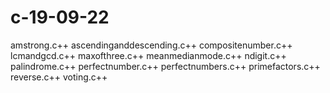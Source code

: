 # c-19-09-22
amstrong.c++
ascendinganddescending.c++
compositenumber.c++
lcmandgcd.c++
maxofthree.c++
meanmedianmode.c++
ndigit.c++
palindrome.c++
perfectnumber.c++
perfectnumbers.c++
primefactors.c++
reverse.c++
voting.c++
